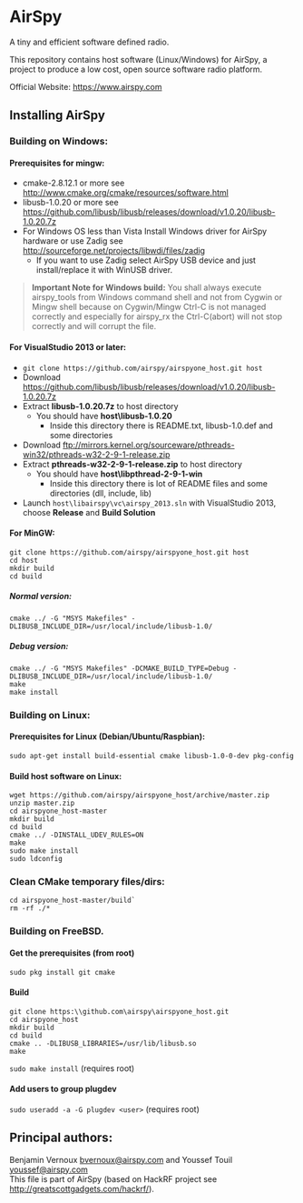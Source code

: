 AirSpy
======

A tiny and efficient software defined radio.

This repository contains host software (Linux/Windows) for AirSpy, a project to
produce a low cost, open source software radio platform.

Official Website: https://www.airspy.com

## Installing AirSpy

### Building on Windows:

#### Prerequisites for mingw:

* cmake-2.8.12.1 or more see http://www.cmake.org/cmake/resources/software.html
* libusb-1.0.20 or more see https://github.com/libusb/libusb/releases/download/v1.0.20/libusb-1.0.20.7z
* For Windows OS less than Vista Install Windows driver for AirSpy hardware or use Zadig see http://sourceforge.net/projects/libwdi/files/zadig
  - If you want to use Zadig  select AirSpy USB device and just install/replace it with WinUSB driver.

>**Important Note for Windows build:**
 You shall always execute airspy_tools from Windows command shell and not from Cygwin or Mingw shell because on Cygwin/Mingw
 Ctrl-C is not managed correctly and especially for airspy_rx the Ctrl-C(abort) will not stop correctly and will corrupt the file.

#### For VisualStudio 2013 or later:

* `git clone https://github.com/airspy/airspyone_host.git host`
* Download https://github.com/libusb/libusb/releases/download/v1.0.20/libusb-1.0.20.7z
* Extract **libusb-1.0.20.7z** to host directory
  * You should have **host\libusb-1.0.20**
    * Inside this directory there is README.txt, libusb-1.0.def and some directories
* Download ftp://mirrors.kernel.org/sourceware/pthreads-win32/pthreads-w32-2-9-1-release.zip
* Extract **pthreads-w32-2-9-1-release.zip** to host directory
  * You should have **host\libpthread-2-9-1-win**
    * Inside this directory there is lot of README files and some directories (dll, include, lib)
* Launch `host\libairspy\vc\airspy_2013.sln` with VisualStudio 2013, choose **Release** and **Build Solution**

#### For MinGW:

```
git clone https://github.com/airspy/airspyone_host.git host
cd host
mkdir build
cd build
```

##### Normal version:

`cmake ../ -G "MSYS Makefiles" -DLIBUSB_INCLUDE_DIR=/usr/local/include/libusb-1.0/`

##### Debug version:

```
cmake ../ -G "MSYS Makefiles" -DCMAKE_BUILD_TYPE=Debug -DLIBUSB_INCLUDE_DIR=/usr/local/include/libusb-1.0/
make
make install
```

### Building on Linux:

#### Prerequisites for Linux (Debian/Ubuntu/Raspbian):

`sudo apt-get install build-essential cmake libusb-1.0-0-dev pkg-config`

#### Build host software on Linux:

```
wget https://github.com/airspy/airspyone_host/archive/master.zip
unzip master.zip
cd airspyone_host-master
mkdir build
cd build
cmake ../ -DINSTALL_UDEV_RULES=ON
make
sudo make install
sudo ldconfig
```

### Clean CMake temporary files/dirs:

```
cd airspyone_host-master/build`
rm -rf ./*
```

### Building on FreeBSD.

#### Get the prerequisites (from root)

`sudo pkg install git cmake`

#### Build

```
git clone https:\\github.com\airspy\airspyone_host.git
cd airspyone_host
mkdir build
cd build
cmake .. -DLIBUSB_LIBRARIES=/usr/lib/libusb.so
make
```

`sudo make install` (requires root)

#### Add users to group plugdev

`sudo useradd -a -G plugdev <user>` (requires root)

## Principal authors:

Benjamin Vernoux <bvernoux@airspy.com> and Youssef Touil <youssef@airspy.com>  
This file is part of AirSpy (based on HackRF project see http://greatscottgadgets.com/hackrf/).
